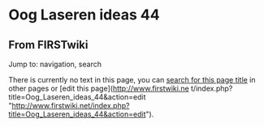 # Oog Laseren ideas 44

## From FIRSTwiki

Jump to: navigation, search

There is currently no text in this page, you can [search for this page title](Special:Search/Oog_Laseren_ideas_44 "Special:Search/Oog
Laseren ideas 44") in other pages or [edit this page](http://www.firstwiki.ne
t/index.php?title=Oog_Laseren_ideas_44&action=edit "http://www.firstwiki.net/index.php?title=Oog_Laseren_ideas_44&action=edit").
